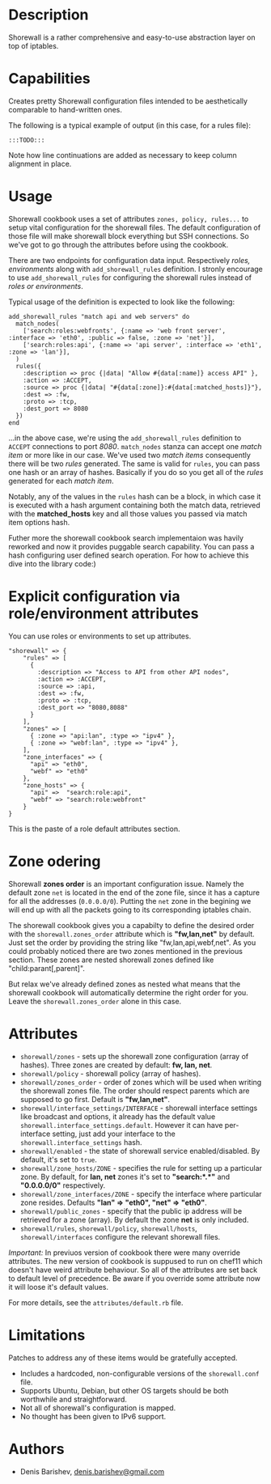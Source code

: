# Description

Shorewall is a rather comprehensive and easy-to-use abstraction layer on top of
iptables.

# Capabilities

Creates pretty Shorewall configuration files intended to be aesthetically
comparable to hand-written ones.

The following is a typical example of output (in this case, for a rules file):

    :::TODO:::

Note how line continuations are added as necessary to keep column alignment in place.

# Usage

Shorewall cookbook uses a set of attributes `zones, policy, rules...` to setup vital configuration for the shorewall files. The default configuration of those file will make shorewall block everything but SSH connections. So we've got to go through the attributes before using the cookbook.

There are two endpoints for configuration data input. Respectively *roles, environments* along with `add_shorewall_rules` definition. I stronly encourage to use `add_shorewall_rules` for configuring the shorewall rules instead of *roles or environments*.

Typical usage of the definition is expected to look like the following:

    add_shorewall_rules "match api and web servers" do
      match_nodes(
        ['search:roles:webfronts', {:name => 'web front server', :interface => 'eth0', :public => false, :zone => 'net'}],
        ['search:roles:api', {:name => 'api server', :interface => 'eth1', :zone => 'lan'}],
      )
      rules({
        :description => proc {|data| "Allow #{data[:name]} access API" },
        :action => :ACCEPT,
        :source => proc {|data| "#{data[:zone]}:#{data[:matched_hosts]}"},
        :dest => :fw,
        :proto => :tcp,
        :dest_port => 8080
      })
    end


...in the above case, we're using the `add_shorewall_rules` definition to `ACCEPT` connections to port *8080*. `match_nodes` stanza can accept one *match item* or more like in our case. We've used two *match items* consequently there will be two *rules* generated. The same is valid for `rules`, you can pass one hash or an array of hashes. Basically if you do so you get all of the *rules* generated for each *match item*.

Notably, any of the values in the `rules` hash can be a block, in which case it
is executed with a hash argument containing both the match data, retrieved with the **matched_hosts**  key and all those values you passed via match item options hash.

Futher more the shorewall cookbook search implementaion was havily reworked and now it provides puggable search capability. You can pass a hash configuring user defined search operation. For how to achieve this dive into the library code:)


# Explicit configuration via role/environment attributes

You can use roles or environments to set up attributes.

    "shorewall" => {
        "rules" => [
          {
            :description => "Access to API from other API nodes",
            :action => :ACCEPT,
            :source => :api,
            :dest => :fw,
            :proto => :tcp,
            :dest_port => "8080,8088"
          }
        ],
        "zones" => [
          { :zone => "api:lan", :type => "ipv4" },
          { :zone => "webf:lan", :type => "ipv4" },
        ],
        "zone_interfaces" => {
          "api" => "eth0",
          "webf" => "eth0"
        },
        "zone_hosts" => {
          "api" =>  "search:role:api",
          "webf" => "search:role:webfront"
        }
    }

This is the paste of a role default attributes section.

# Zone odering

Shorewall **zones order** is an important configuration issue. Namely the default zone `net` is located in the end of the zone file, since it has a capture for all the addresses (`0.0.0.0/0`). Putting the `net` zone in the begining we will end up with all the packets going to its corresponding iptables chain.

The shorewall cookbook gives you a capabilty to define the desired order with the `shorewall.zones_order` attribute which is **"fw,lan,net"** by default. Just set the order by providing the string like "fw,lan,api,webf,net". As you could probably noticed there are two zones mentioned in the previous section. These zones are nested shorewall zones defined like "child:parant[,parent]".

But relax we've already defined zones as nested what means that the shorewall cookbook will automatically determine the right order for you. Leave the `shorewall.zones_order` alone in this case.

# Attributes

 - `shorewall/zones` - sets up the shorewall zone configuration (array of hashes). Three zones are created by default: **fw, lan, net**.
 - `shorewall/policy` - shorewall policy (array of hashes).
 - `shorewall/zones_order` - order of zones which will be used when writing the shorewall zones file. The order should respect parents which are supposed to go first. Default is **"fw,lan,net"**.
 - `shorewall/interface_settings/INTERFACE` - shorewall interface settings like broadcast and options, it already has the default value `shorewall.interface_settings.default`. However it can have per-interface setting, just add your interface to the `shorewall.interface_settings` hash.
 - `shorewall/enabled` - the state of shorewall service enabled/disabled. By default, it's set to `true`.
 - `shorewall/zone_hosts/ZONE` - specifies the rule for setting up a particular zone. By default, for **lan, net** zones it's set to **"search:\*.\*"** and **"0.0.0.0/0"** respectively.
 - `shorewall/zone_interfaces/ZONE` - specify the interface where particular zone resides. Defaults **"lan" => "eth0", "net" => "eth0"**.
 - `shorewall/public_zones` - specify that the public ip address will be retrieved for a zone (array). By default the zone **net** is only included.
 - `shorewall/rules`, `shorewall/policy`, `shorewall/hosts`, `shorewall/interfaces` configure the relevant shorewall files.

*Important:* In previuos version of cookbook there were many override attributes. The new version of cookbook is suppused to run on chef11 which doesn't have weird attribute behaviour. So all of the attributes are set back to default level of precedence. Be aware if you override some attribute now it will loose it's default values.

For more details, see the `attributes/default.rb` file.

# Limitations

Patches to address any of these items would be gratefully accepted.

* Includes a hardcoded, non-configurable versions of the `shorewall.conf` file.
* Supports Ubuntu, Debian, but other OS targets should be both worthwhile and straightforward.
* Not all of shorewall's configuration is mapped.
* No thought has been given to IPv6 support.


Authors
=======
* Denis Barishev, denis.barishev@gmail.com
